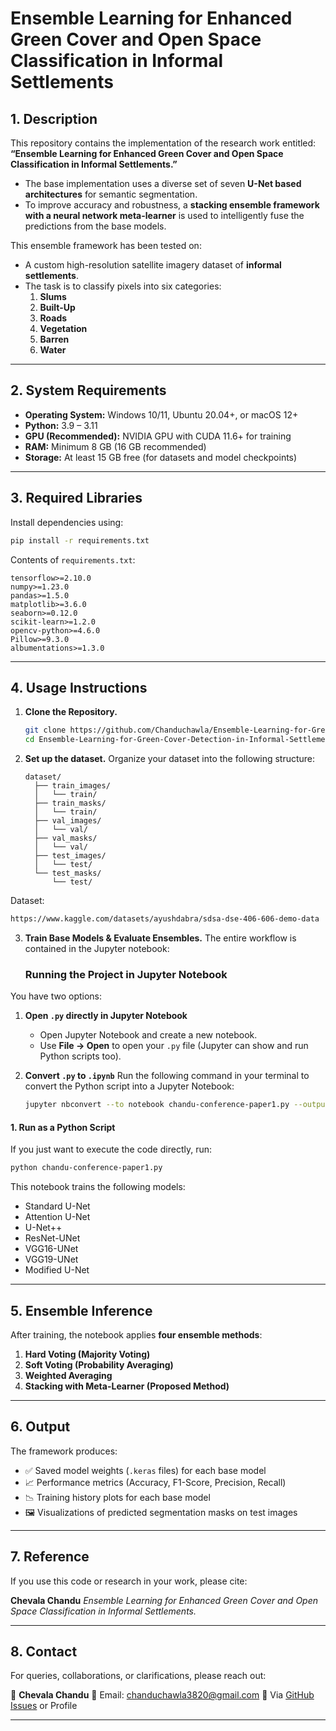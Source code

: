 # Ensemble Learning for Enhanced Green Cover and Open Space Classification in Informal Settlements

## 1. Description
This repository contains the implementation of the research work entitled:  
**“Ensemble Learning for Enhanced Green Cover and Open Space Classification in Informal Settlements.”**

- The base implementation uses a diverse set of seven **U-Net based architectures** for semantic segmentation.  
- To improve accuracy and robustness, a **stacking ensemble framework with a neural network meta-learner** is used to intelligently fuse the predictions from the base models.  

This ensemble framework has been tested on:  
- A custom high-resolution satellite imagery dataset of **informal settlements**.  
- The task is to classify pixels into six categories:  
  1. **Slums**  
  2. **Built-Up**  
  3. **Roads**  
  4. **Vegetation**
  5. **Barren**
  6. **Water**  

---

## 2. System Requirements
- **Operating System:** Windows 10/11, Ubuntu 20.04+, or macOS 12+  
- **Python:** 3.9 – 3.11  
- **GPU (Recommended):** NVIDIA GPU with CUDA 11.6+ for training  
- **RAM:** Minimum 8 GB (16 GB recommended)  
- **Storage:** At least 15 GB free (for datasets and model checkpoints)  

---

## 3. Required Libraries
Install dependencies using:

```bash
pip install -r requirements.txt
````

Contents of `requirements.txt`:

```
tensorflow>=2.10.0
numpy>=1.23.0
pandas>=1.5.0
matplotlib>=3.6.0
seaborn>=0.12.0
scikit-learn>=1.2.0
opencv-python>=4.6.0
Pillow>=9.3.0
albumentations>=1.3.0

```


---

## 4. Usage Instructions

1. **Clone the Repository.**

   ```bash
   git clone https://github.com/Chanduchawla/Ensemble-Learning-for-Green-Cover-Detection-in-Informal-Settlements
   cd Ensemble-Learning-for-Green-Cover-Detection-in-Informal-Settlements
   ```

2. **Set up the dataset.**
   Organize your dataset into the following structure:

   ```
   dataset/
     ├── train_images/
     │   └── train/
     ├── train_masks/
     │   └── train/
     ├── val_images/
     │   └── val/
     ├── val_masks/
     │   └── val/
     ├── test_images/
     │   └── test/
     └── test_masks/
         └── test/
   ```
Dataset:
```bash
https://www.kaggle.com/datasets/ayushdabra/sdsa-dse-406-606-demo-data
```
3. **Train Base Models & Evaluate Ensembles.**
   The entire workflow is contained in the Jupyter notebook:

   ### Running the Project in Jupyter Notebook

You have two options:

1. **Open `.py` directly in Jupyter Notebook**
   - Open Jupyter Notebook and create a new notebook.
   - Use **File → Open** to open your `.py` file (Jupyter can show and run Python scripts too).

2. **Convert `.py` to `.ipynb`**
   Run the following command in your terminal to convert the Python script into a Jupyter Notebook:

   ```bash
   jupyter nbconvert --to notebook chandu-conference-paper1.py --output chandu-conference-paper1.ipynb
   ```
#### 1. Run as a Python Script
If you just want to execute the code directly, run:

```bash
python chandu-conference-paper1.py
```
   This notebook trains the following models:

   * Standard U-Net
   * Attention U-Net
   * U-Net++
   * ResNet-UNet
   * VGG16-UNet
   * VGG19-UNet
   * Modified U-Net

---

## 5. Ensemble Inference

After training, the notebook applies **four ensemble methods**:

1. **Hard Voting (Majority Voting)**
2. **Soft Voting (Probability Averaging)**
3. **Weighted Averaging**
4. **Stacking with Meta-Learner (Proposed Method)**

---

## 6. Output

The framework produces:

* ✅ Saved model weights (`.keras` files) for each base model
* 📈 Performance metrics (Accuracy, F1-Score, Precision, Recall)
* 📉 Training history plots for each base model
* 🖼 Visualizations of predicted segmentation masks on test images

---

## 7. Reference

If you use this code or research in your work, please cite:

**Chevala Chandu**
*Ensemble Learning for Enhanced Green Cover and Open Space Classification in Informal Settlements.*

---

## 8. Contact

For queries, collaborations, or clarifications, please reach out:

👤 **Chevala Chandu**
📧 Email: [chanduchawla3820@gmail.com](mailto:chanduchawla3820@gmail.com)
📧 Via [GitHub Issues](https://github.com/Chanduchawla) or Profile

---




